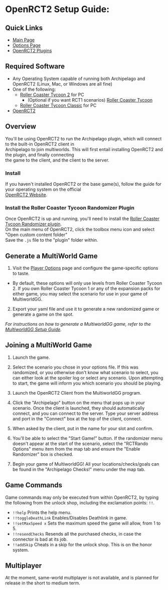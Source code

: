 # OpenRCT2 Setup Guide:


## Quick Links
- [Main Page](../info/en)
- [Options Page](../player-options)
- [OpenRCT2 Plugins](https://openrct2plugins.org/)

## Required Software

- Any Operating System capable of running both Archipelago and OpenRCT2 (Linux, Mac, or Windows are all fine)
- One of the following:  
  - [Roller Coaster Tycoon 2](https://www.humblebundle.com/store/rollercoaster-tycoon-2-triple-thrill-pack) for PC
    - (Optional if you want RCT1 scenarios)
     [Roller Coaster Tycoon](https://www.humblebundle.com/store/rollercoaster-tycoon-deluxe)
  - [Roller Coaster Tycoon Classic](https://www.humblebundle.com/store/rollercoaster-tycoon-classic) for PC  
- [OpenRCT2](https://openrct2.io/)

## Overview

You'll be using OpenRCT2 to run the Archipelago plugin, which will connect to the built-in OpenRCT2 client in \
Archipelago to join multiworlds. This will first entail installing OpenRCT2 and the plugin, and finally connecting\
the game to the client, and the client to the server.

### Install

If you haven't installed OpenRCT2 or the base game(s), follow the guide for your operating system on the official\
[OpenRCT2 Website](https://docs.openrct2.io/en/latest/installing/index.html).

### Install the Roller Coaster Tycoon Randomizer Plugin

Once OpenRCT2 is up and running, you'll need to install the 
[Roller Coaster Tycoon Randomizer plugin](https://openrct2plugins.org/plugin/R_kgDOGmXTVQ/rollercoaster-tycoon-randomizer).\
On the main menu of OpenRCT2, click the toolbox menu icon and select "Open custom content folder" \
Save the `.js` file to the "plugin" folder within.

## Generate a MultiWorld Game

1. Visit the [Player Options](../player-options) page and configure the game-specific options to taste.

* By default, these options will only use levels from Roller Coaster Tycoon 2. If you own Roller Coaster Tycoon 1 or any of the expansion packs for either game, you may select the scenario for use in your game of MultiworldGG.

2. Export your yaml file and use it to generate a new randomized game or generate a game on the spot.

*For instructions on how to generate a MultiworldGG game, refer to the [MultiworldGG Setup Guide](../../../../tutorial/Archipelago/setup/en).*

## Joining a MultiWorld Game

1. Launch the game.

2. Select the scenario you chose in your options file. If this was randomized, or you otherwise don't know what scenario to select, you can either look at the spoiler log or select any scenario. Upon attempting to start, the
game will inform you which scenario you should be playing.

3. Launch the OpenRCT2 Client from the MultiworldGG program.

4. Click the "Archipelago" button on the menu that pops up in your scenario. Once the client is launched, they should automatically connect, and you can connect to the server. 
Type your server address and port in the "Connect" box at the top of the client, connect.

5. When asked by the client, put in the name for your slot and confirm.

6.  You'll be able to select the "Start Game!" button. If the randomizer menu doesn't appear at the start of the scenario, select the "RCTRando Options" menu item from the map tab and ensure the "Enable Randomizer" box is checked.

7. Begin your game of MultiworldGG! All your locations/checks/goals can be found in the "Archipelago Checks!" menu under the map tab.

## Game Commands

Game commands may only be executed from within OpenRCT2, by typing the following from the unlock shop, including the 
exclamation points: `!!`.

- `!!help` Prints the help menu.
- `!!toggleDeathLink` Enables/Disables Deathlink in game.
- `!!setMaxSpeed x` Sets the maximum speed the game will allow, from 1 to 5.
- `!!resendChecks` Resends all the purchased checks, in case the connector is bad at its job.
- `!!addSkip` Cheats in a skip for the unlock shop. This is on the honor system.

## Multiplayer

At the moment, same-world multiplayer is not available, and is planned for release in the short to medium term.